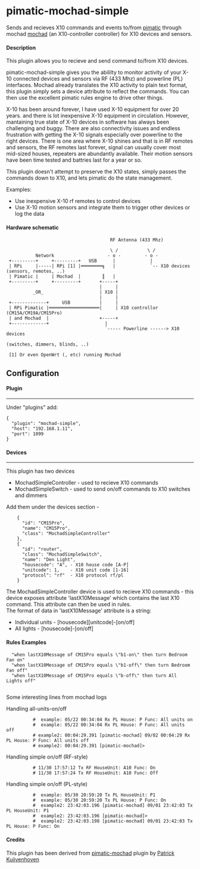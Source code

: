 pimatic-mochad-simple
======================

Sends and recieves X10 commands and events to/from [pimatic](http://pimatic.org) through mochad [mochad](http://sourceforge.net/apps/mediawiki/mochad) (an X10-controller controller) for X10 devices and sensors.

#### Description
This plugin allows you to recieve and send command to/from X10 devices.

pimatic-mochad-simple gives you the abililty to monitor activity of your X-10 connected devices and sensors via RF (433 Mhz) and powerline (PL) interfaces.  Mochad already translates the X10 activity to plain text format, this plugin simply sets a device attribute to reflect the commands.  You can then use the excellent pimatic rules engine to drive other things.  

X-10 has been around forever, I have used X-10 equipment for over 20 years. and there is lot inexpensive X-10 equipment in circulation. However, mantaining true state of X-10 devices in software has always been challenging and buggy. There are also connectivity issues and endless frustration with getting the X-10 signals especially over powerline to the right devices.  There is one area where X-10 shines and that is in RF remotes and sensors, the RF remotes last forever, signal can usually cover most mid-sized houses, repeaters are abundantly available.  Their motion sensors have been time tested and battries last for a year or so. 

This plugin doesn't attempt to preserve the X10 states, simply passes the commands down to X10, and lets pimatic do the state management.

Examples:
 - Use inexpensive X-10 rf remotes to control devices
 - Use X-10 motion sensors and integrate them to trigger other devices or log the data

#### Hardware schematic

```
                                       RF Antenna (433 Mhz)
          
                                       \ /           \ /
           Network                    - o -         - o -
 +---------+     +---------+   USB      |             |   
 | RPi     |-----| RPi [1] |════════╗   |             `-- X10 devices (sensors, remotes, ..)
 | Pimatic |     | Mochad  |        ║   |                         
 +---------+     +---------+       +-----+                        
                                   |     |
          _OR_                     | X10 |
                                   |     |
 +-------------+     USB           |     |
 | RPi Pimatic |═══════════════════|     | X10 controllor (CM15A/CM19A/CM15Pro)
 | and Mochad  |                   +-----+
 +-------------+                     |  
                                     `----- Powerline ------> X10 devices 
                                                              (switches, dimmers, blinds, ..)
                                     
 [1] Or even OpenWrt (, etc) running Mochad                                    
```

Configuration
------------------

#### Plugin
-----------
Under "plugins" add:

```
{
  "plugin": "mochad-simple",
  "host": "192.168.1.11",
  "port": 1099
}
```
#### Devices
------------
This plugin has two devices
 - MochadSimpleController  - used to recieve X10 commands
 - MochadSimpleSwitch  - used to send on/off commands to X10 switches and dimmers

Add them under the devices section -

```
    {
      "id": "CM15Pro",
      "name": "CM15Pro",
      "class": "MochadSimpleController"
    },   
    {
      "id": "router",
      "class": "MochadSimpleSwitch",
      "name": "Den Light",
      "housecode": "A", - X10 house code [A-P]
      "unitcode": 1,    - X10 unit code [1-16]
      "protocol": "rf"  - X10 protocol rf/pl
    }
```

The MochadSimpleController device is used to recieve X10 commands - this device exposes attribute 'lastX10Message' which contains the last X10 command. This attribute can then be used in rules.  
The format of data in 'lastX10Message' attribute is a string: 
 - Individual units - [housecode][unitcode]-[on/off] 
 - All lights       - [housecode]-[on/off]


#### Rules Examples

``` 
  "when lastX10Message of CM15Pro equals \"b1-on\" then turn Bedroom Fan on"
  "when lastX10Message of CM15Pro equals \"b1-off\" then turn Bedroom Fan off"
  "when lastX10Message of CM15Pro equals \"b-off\" then turn All Lights off"
 
```

Some interesting lines from mochad logs
 
Handling all-units-on/off
```
          #  example: 05/22 00:34:04 Rx PL House: P Func: All units on
          #  example: 05/22 00:34:04 Rx PL House: P Func: All units off
          # example2: 00:04:29.391 [pimatic-mochad] 09/02 00:04:29 Rx PL House: P Func: All units off
          # example2: 00:04:29.391 [pimatic-mochad]>
```

Handling simple on/off (RF-style)
``` 
          # 11/30 17:57:12 Tx RF HouseUnit: A10 Func: On
          # 11/30 17:57:24 Tx RF HouseUnit: A10 Func: Off
```
Handling simple on/off (PL-style)
```
          #  example: 05/30 20:59:20 Tx PL HouseUnit: P1
          #  example: 05/30 20:59:20 Tx PL House: P Func: On
          #  example2: 23:42:03.196 [pimatic-mochad] 09/01 23:42:03 Tx PL HouseUnit: P1
          #  example2: 23:42:03.196 [pimatic-mochad]>
          #  example2: 23:42:03.198 [pimatic-mochad] 09/01 23:42:03 Tx PL House: P Func: On
```
 
#### Credits

This plugin has been derived from [pimatic-mochad](https://pimatic.org/plugins/pimatic-mochad) plugin by [Patrick Kuijvenhoven](https://github.com/petski)  


